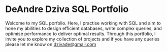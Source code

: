 # DeAndre Dziva SQL Portfolio 
Welcome to my SQL porfolio. Here, I practise working with SQL and aim to hone my abilities to design efficient databases, write complex queries, and optimise performance to deliver optimal results. Through this portfolio, I invite you to explore my collection of projects and if you have any queries please let me know on dzivade@gmail.com
